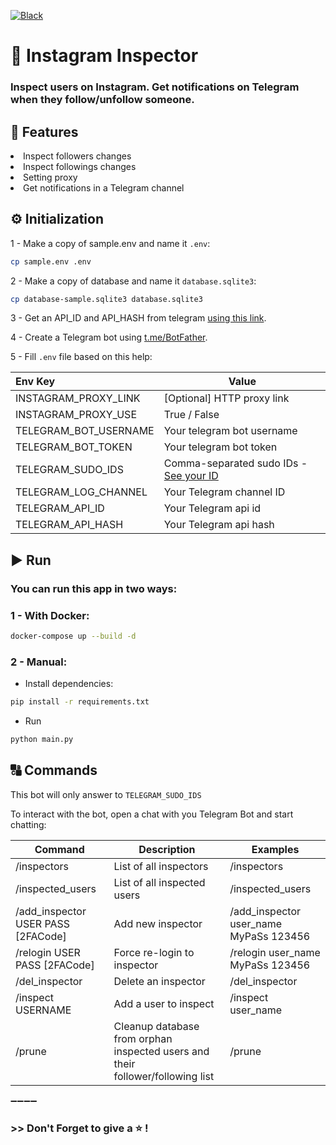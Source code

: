 [![Black](https://github.com/mehdiirh/instagram-inspector/actions/workflows/black.yml/badge.svg)](https://github.com/mehdiirh/instagram-inspector/actions/workflows/black.yml)

# 🤖 Instagram Inspector
### Inspect users on Instagram. Get notifications on Telegram when they follow/unfollow someone.

## 📍 Features
<li>Inspect followers changes</li>
<li>Inspect followings changes</li>
<li>Setting proxy</li>
<li>Get notifications in a Telegram channel</li>

## ⚙️ Initialization
1 - Make a copy of sample.env and name it `.env`:
```bash
cp sample.env .env
```

2 - Make a copy of database and name it `database.sqlite3`:
```bash
cp database-sample.sqlite3 database.sqlite3
```
3 - Get an API_ID and API_HASH from telegram [using this link](https://core.telegram.org/api/obtaining_api_id).

4 - Create a Telegram bot using [t.me/BotFather](https://t.me/BotFather).

5 - Fill `.env` file based on this help:

| Env Key               | Value                                                              |
|:----------------------|--------------------------------------------------------------------|
| INSTAGRAM_PROXY_LINK  | [Optional] HTTP proxy link                                         |
| INSTAGRAM_PROXY_USE   | True / False                                                       |
| TELEGRAM_BOT_USERNAME | Your telegram bot username                                         |
| TELEGRAM_BOT_TOKEN    | Your telegram bot token                                            |
| TELEGRAM_SUDO_IDS     | Comma-separated sudo IDs - [See your ID](https://t.me/userinfobot) |
| TELEGRAM_LOG_CHANNEL  | Your Telegram channel ID                                           |
| TELEGRAM_API_ID       | Your Telegram api id                                               |
| TELEGRAM_API_HASH     | Your Telegram api hash                                             |

## ▶️ Run
### You can run this app in two ways:

### 1 - With Docker:
```bash
docker-compose up --build -d
```
### 2 - Manual:
- Install dependencies:
```bash
pip install -r requirements.txt
```
- Run
```bash
python main.py
```

## 🔠 Commands
This bot will only answer to `TELEGRAM_SUDO_IDS`

To interact with the bot, open a chat with you Telegram Bot and start chatting:

| Command 	                          | Description 	                                                                  | Examples 	                             |
|------------------------------------|--------------------------------------------------------------------------------|----------------------------------------|
| /inspectors                        | List of all inspectors                                                         | /inspectors                            |
| /inspected_users                   | List of all inspected users                                                    | /inspected_users                       |
| /add_inspector USER PASS [2FACode] | Add new inspector                                                              | /add_inspector user_name MyPaSs 123456 |
| /relogin USER PASS [2FACode]       | Force re-login to inspector                                                    | /relogin user_name MyPaSs 123456       |                             |                                        |
| /del_inspector                     | Delete an inspector                                                            | /del_inspector                         |
| /inspect USERNAME                  | Add a user to inspect                                                          | /inspect user_name                     |
| /prune                             | Cleanup database from orphan inspected users and their follower/following list | /prune                                 |

➖➖➖➖
### \>> Don't Forget to give a ⭐️ !